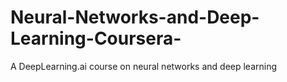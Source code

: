 # Neural-Networks-and-Deep-Learning-Coursera-
A DeepLearning.ai course on neural networks and deep learning

